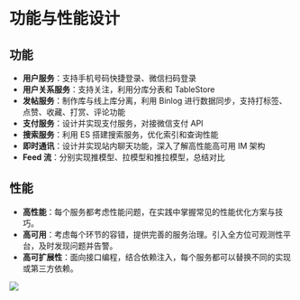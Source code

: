 # 功能与性能设计

## 功能

- **用户服务**：支持手机号码快捷登录、微信扫码登录
- **用户关系服务**：支持关注，利用分库分表和 TableStore
- **发帖服务**：制作库与线上库分离，利用 Binlog 进行数据同步，支持打标签、点赞、收藏、打赏、评论功能
- **支付服务**：设计并实现支付服务，对接微信支付 API
- **搜索服务**：利用 ES 搭建搜索服务，优化索引和查询性能
- **即时通讯**：设计并实现站内聊天功能，深入了解高性能高可用 IM 架构
- **Feed 流**：分别实现推模型、拉模型和推拉模型，总结对比

## 性能

- **高性能**：每个服务都考虑性能问题，在实践中掌握常见的性能优化方案与技巧。
- **高可用**：考虑每个环节的容错，提供完善的服务治理。引入全方位可观测性平台，及时发现问题并告警。
- **高可扩展性**：面向接口编程，结合依赖注入，每个服务都可以替换不同的实现或第三方依赖。  

![](https://cdniy.com/xiaoyao/i/2025/09/04/5zo7x.png)